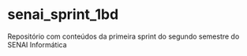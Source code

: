 # senai_sprint_1bd
Repositório com conteúdos da primeira sprint do segundo semestre do SENAI Informática   

